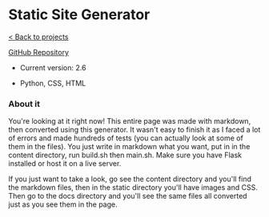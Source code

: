 # Static Site Generator

[< Back to projects](..)

[GitHub Repository](https://github.com/TSusinna/static_site)

- Current version: 2.6

- Python, CSS, HTML

### About it

You're looking at it right now! This entire page was made with markdown, then converted using this generator. It wasn't easy to finish it as I faced a lot of errors and made hundreds of tests (you can actually look at some of them in the files). You just write in markdown what you want, put in in the content directory, run build.sh then main.sh. Make sure you have Flask installed or host it on a live server.

If you just want to take a look, go see the content directory and you'll find the markdown files, then in the static directory you'll have images and CSS. Then go to the docs directory and you'll see the same files all converted just as you see them in the page.